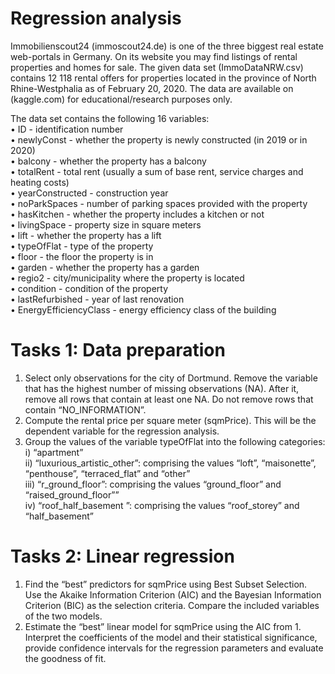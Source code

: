# Regression analysis

Immobilienscout24 (immoscout24.de) is one of the three biggest real estate web-portals in Germany. On its website you may find listings of rental properties and homes for sale. The given data set (ImmoDataNRW.csv) contains 12 118 rental offers for properties located in the province of North Rhine-Westphalia as of February 20, 2020. The data are available on (kaggle.com) for educational/research purposes only.

The data set contains the following 16 variables:<br />
  • ID - identification number <br />
  • newlyConst - whether the property is newly constructed (in 2019 or in 2020)<br />
  • balcony - whether the property has a balcony<br />
  • totalRent - total rent (usually a sum of base rent, service charges and heating costs)<br />
  • yearConstructed - construction year<br />
  • noParkSpaces - number of parking spaces provided with the property<br />
  • hasKitchen - whether the property includes a kitchen or not<br />
  • livingSpace - property size in square meters<br />
  • lift - whether the property has a lift<br />
  • typeOfFlat - type of the property<br />
  • floor - the floor the property is in<br />
  • garden - whether the property has a garden<br />
  • regio2 - city/municipality where the property is located<br />
  • condition - condition of the property<br />
  • lastRefurbished - year of last renovation<br />
  • EnergyEfficiencyClass - energy efficiency class of the building<br />
  
# Tasks 1: Data preparation

  1. Select only observations for the city of Dortmund. Remove the variable that has the highest number of missing observations (NA). After it, remove all rows that contain at least one NA. Do not remove rows that contain “NO_INFORMATION”.<br />
  2. Compute the rental price per square meter (sqmPrice). This will be the dependent variable for the regression analysis.<br />
  3. Group the values of the variable typeOfFlat into the following categories:<br />
      i) “apartment”<br />
      ii) “luxurious_artistic_other”: comprising the values “loft”, “maisonette”, “penthouse”, “terraced_flat” and “other”<br />
      iii) “r_ground_floor”: comprising the values “ground_floor” and “raised_ground_floor””<br />
      iv) “roof_half_basement ”: comprising the values “roof_storey” and “half_basement”<br />

# Tasks 2: Linear regression

  1. Find the “best” predictors for sqmPrice using Best Subset Selection. Use the Akaike Information Criterion (AIC) and the Bayesian Information Criterion (BIC) as the selection criteria. Compare the included variables of the two models.<br />
  2. Estimate the “best” linear model for sqmPrice using the AIC from 1. Interpret the coefficients of the model and their statistical significance, provide confidence intervals for the regression parameters and evaluate the goodness of fit.<br />
